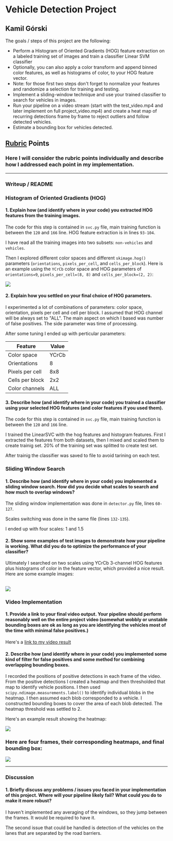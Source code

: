 # Vehicle Detection Project
## Kamil Górski

The goals / steps of this project are the following:

* Perform a Histogram of Oriented Gradients (HOG) feature extraction on a labeled training set of images and train a classifier Linear SVM classifier
* Optionally, you can also apply a color transform and append binned color features, as well as histograms of color, to your HOG feature vector. 
* Note: for those first two steps don't forget to normalize your features and randomize a selection for training and testing.
* Implement a sliding-window technique and use your trained classifier to search for vehicles in images.
* Run your pipeline on a video stream (start with the test_video.mp4 and later implement on full project_video.mp4) and create a heat map of recurring detections frame by frame to reject outliers and follow detected vehicles.
* Estimate a bounding box for vehicles detected.

[//]: # (Image References)
[hog]: ./output_images/figure_1.png
[detection]: ./output_images/figure_2.png
[heatmap]: ./output_images/figure_3.png
[pipeline_example]: ./output_images/figure_4.png


## [Rubric](https://review.udacity.com/#!/rubrics/513/view) Points
### Here I will consider the rubric points individually and describe how I addressed each point in my implementation.  

---
### Writeup / README

### Histogram of Oriented Gradients (HOG)

#### 1. Explain how (and identify where in your code) you extracted HOG features from the training images.

The code for this step is contained in `svc.py` file, main training function is between the `120` and `166` line. HOG feature extraction is in lines `93-104`.

I have read all the training images into two subsets: `non-vehicles` and `vehicles`.

Then I explored different color spaces and different `skimage.hog()` parameters (`orientations`, `pixels_per_cell`, and `cells_per_block`).
Here is an example using the `YCrCb` color space and HOG parameters of `orientations=9`, `pixels_per_cell=(8, 8)` and `cells_per_block=(2, 2)`:

![][hog]

#### 2. Explain how you settled on your final choice of HOG parameters.

I experimented a lot of combinations of parameters: color space, orientation, pixels per cell and cell per block. I assumed that HOG channel will be always set to "ALL". The main aspect on which I based was number of false positives. The side parameter was time of processing.

After some tuning I ended up with perticular parameters:

| Feature | Value |
|---------|-------|
| Color space | YCrCb |
| Orientations | 8 |
| Pixels per cell | 8x8 |
| Cells per block | 2x2 |
| Color channels  | ALL |

#### 3. Describe how (and identify where in your code) you trained a classifier using your selected HOG features (and color features if you used them).

The code for this step is contained in `svc.py` file, main training function is between the `120` and `166` line.

I trained the LinearSVC with the hog features and histogram features. First I extracted the features from both datasets, then I mixed and scaled them to create trainig set. 20% of the training set was splitted to create test set.

After trainig the classifier was saved to file to avoid tarining on each test.

### Sliding Window Search

#### 1. Describe how (and identify where in your code) you implemented a sliding window search.  How did you decide what scales to search and how much to overlap windows?

The sliding window implementation was done in `detector.py` file, lines `60-127`.

Scales switching was done in the same file (lines `132-135`).

I ended up with four scales: 1 and 1.5

#### 2. Show some examples of test images to demonstrate how your pipeline is working.  What did you do to optimize the performance of your classifier?

Ultimately I searched on two scales using YCrCb 3-channel HOG features plus histograms of color in the feature vector, which provided a nice result.  Here are some example images:

![][detection]
---

### Video Implementation

#### 1. Provide a link to your final video output.  Your pipeline should perform reasonably well on the entire project video (somewhat wobbly or unstable bounding boxes are ok as long as you are identifying the vehicles most of the time with minimal false positives.)
Here's a [link to my video result](./output_images/project_video.mp4)


#### 2. Describe how (and identify where in your code) you implemented some kind of filter for false positives and some method for combining overlapping bounding boxes.

I recorded the positions of positive detections in each frame of the video.  From the positive detections I created a heatmap and then thresholded that map to identify vehicle positions.  I then used `scipy.ndimage.measurements.label()` to identify individual blobs in the heatmap.  I then assumed each blob corresponded to a vehicle.  I constructed bounding boxes to cover the area of each blob detected. The heatmap threshold was settled to 2.

Here's an example result showing the heatmap:

![][heatmap]

### Here are four frames, their corresponding heatmaps, and final bounding box:

![][pipeline_example]

---

### Discussion

#### 1. Briefly discuss any problems / issues you faced in your implementation of this project.  Where will your pipeline likely fail?  What could you do to make it more robust?

I haven't implemented any averaging of the windows, so they jump between the frames. It would be required to have it.

The second issue that could be handled is detection of the vehicles on the lanes that are separated by the road barriers.
